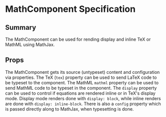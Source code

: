 # MathComponent Specification
## Summary
The MathComponent can be used for rending display and inline TeX or MathML using MathJax. 
## Props
The MathComponent gets its source (untypeset) content and configuration via properties. The TeX (`tex`) property can be used to send LaTeX code to be typeset to the component. The MathML `mathml` property can be used to send MathML code to be typeset in the component. The `display` property can be used to control if equations are rendered inline or in TeX's display mode. Display mode renders done with `display: block`, while inline renders are done with `display: inline-block`. There is also a `config` property which is passed directly along to MathJax, when typesetting is done.
